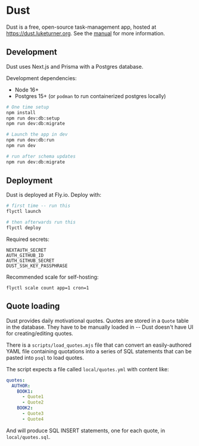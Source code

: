# Dust

Dust is a free, open-source task-management app, hosted at https://dust.luketurner.org. See the [manual](https://dust.luketurner.org/manual) for more information.

## Development

Dust uses Next.js and Prisma with a Postgres database.

Development dependencies:

- Node 16+
- Postgres 15+ (or `podman` to run containerized postgres locally)

```bash
# One time setup
npm install
npm run dev:db:setup
npm run dev:db:migrate

# Launch the app in dev
npm run dev:db:run
npm run dev

# run after schema updates
npm run dev:db:migrate
```

## Deployment

Dust is deployed at Fly.io. Deploy with:

```bash
# first time -- run this
flyctl launch

# then afterwards run this
flyctl deploy
```

Required secrets:

```
NEXTAUTH_SECRET
AUTH_GITHUB_ID
AUTH_GITHUB_SECRET
DUST_SSH_KEY_PASSPHRASE
```

Recommended scale for self-hosting:

```
flyctl scale count app=1 cron=1
```

## Quote loading

Dust provides daily motivational quotes. Quotes are stored in a `Quote` table in the database. They have to be manually loaded in -- Dust doesn't have UI for creating/editing quotes.

There is a `scripts/load_quotes.mjs` file that can convert an easily-authored YAML file containing quotations into a series of SQL statements that can be pasted into `psql` to load quotes.

The script expects a file called `local/quotes.yml` with content like:

```yaml
quotes:
  AUTHOR:
    BOOK1:
      - Quote1
      - Quote2
    BOOK2:
      - Quote3
      - Quote4
```

And will produce SQL INSERT statements, one for each quote, in `local/quotes.sql`.